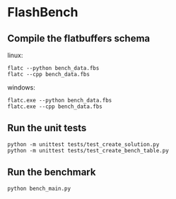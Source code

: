 # FlashBench

## Compile the flatbuffers schema

linux:
```
flatc --python bench_data.fbs
flatc --cpp bench_data.fbs
```
windows:
```
flatc.exe --python bench_data.fbs
flatc.exe --cpp bench_data.fbs
```

## Run the unit tests
```
python -m unittest tests/test_create_solution.py
python -m unittest tests/test_create_bench_table.py
```
## Run the benchmark
```
python bench_main.py
```
